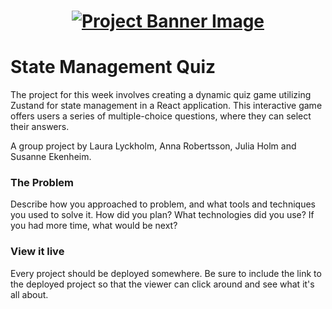<h1 align="center">
  <a href="">
    <img src="/src/assets/quiz.svg" alt="Project Banner Image">
  </a>
</h1>

# State Management Quiz

The project for this week involves creating a dynamic quiz game utilizing Zustand for state management in a React application. This interactive game offers users a series of multiple-choice questions, where they can select their answers.

A group project by Laura Lyckholm, Anna Robertsson, Julia Holm and Susanne Ekenheim.


### The Problem

Describe how you approached to problem, and what tools and techniques you used to solve it. How did you plan? What technologies did you use? If you had more time, what would be next?

### View it live

Every project should be deployed somewhere. Be sure to include the link to the deployed project so that the viewer can click around and see what it's all about.


